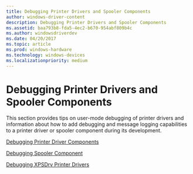```yaml
---
title: Debugging Printer Drivers and Spooler Components
author: windows-driver-content
description: Debugging Printer Drivers and Spooler Components
ms.assetid: baa793b8-fda5-4ec2-b670-954abf809b4c
ms.author: windowsdriverdev
ms.date: 04/20/2017
ms.topic: article
ms.prod: windows-hardware
ms.technology: windows-devices
ms.localizationpriority: medium
---
```


# Debugging Printer Drivers and Spooler Components





This section provides tips on user-mode debugging of printer drivers and information about how to add debugging and message logging capabilities to a printer driver or spooler component during its development.

[Debugging Printer Driver Components](debugging-printer-driver-components.md)

[Debugging Spooler Component](debugging-spooler-components.md)

[Debugging XPSDrv Printer Drivers](debugging-xpsdrv-printer-drivers.md)

 

 




